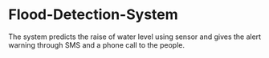 # Flood-Detection-System
The system predicts the raise of water level using sensor and gives the alert warning through SMS and a phone call to the people. 
